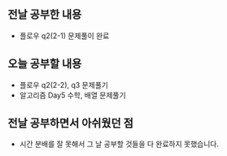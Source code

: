 ## 전날 공부한 내용

- 플로우 q2(2-1) 문제풀이 완료

## 오늘 공부할 내용

- 플로우 q2(2-2), q3 문제풀기
- 알고리즘 Day5 수학, 배열 문제풀기

## 전날 공부하면서 아쉬웠던 점

- 시간 분배를 잘 못해서 그 날 공부할 것들을 다 완료하지 못했습니다.
